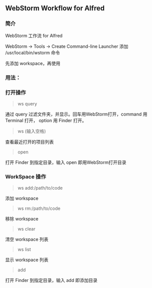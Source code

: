 ## WebStorm Workflow for Alfred

### 简介

WebStorm 工作流 for Alfred

WebStorm -> Tools -> Create Command-line Launcher 添加 /usr/local/bin/wstorm 命令

先添加 workspace，再使用

### 用法：

### 打开操作

> ws query

通过 query 过滤文件夹，并显示。回车用WebStorm打开，command 用 Terminal 打开， option 用 Finder 打开。

> ws  (输入空格)

查看最近打开的项目列表

> open

打开 Finder 到指定目录，输入 open 即用WebStorm打开目录

### WorkSpace 操作

> ws add:/path/to/code

添加 workspace

> ws rm:/path/to/code

移除 workspace

> ws clear

清空 workspace 列表

> ws list

显示 workspace 列表

> add

打开 Finder 到指定目录，输入 add 即添加目录
